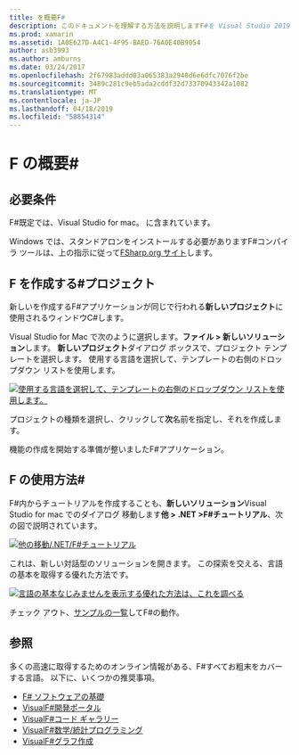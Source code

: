 ```yaml
---
title: を概要F#
description: このドキュメントを理解する方法を説明しますF#を Visual Studio 2019 と Visual Studio for mac の Xamarin アプリケーションをビルドする.
ms.prod: xamarin
ms.assetid: 1A0E627D-A4C1-4F95-BAED-76A0E40B9054
author: asb3993
ms.author: amburns
ms.date: 03/24/2017
ms.openlocfilehash: 2f67983addd03a065383a2940d6e6dfc7076f2be
ms.sourcegitcommit: 3489c281c9eb5ada2cddf32d73370943342a1082
ms.translationtype: MT
ms.contentlocale: ja-JP
ms.lasthandoff: 04/18/2019
ms.locfileid: "58854314"
---
```

# <a name="getting-started-with-f35"></a>F の概要&#35;

## <a name="requirements"></a>必要条件

F#既定では、Visual Studio for mac。 に含まれています。

Windows では、スタンドアロンをインストールする必要がありますF#コンパイラ ツールは、上の指示に従って[FSharp.org サイト](http://fsharp.org/use/windows/)します。

## <a name="creating-an-f35-project"></a>F を作成する&#35;プロジェクト

新しいを作成するF#アプリケーションが同じで行われる**新しいプロジェクト**に使用されるウィンドウC#します。

Visual Studio for Mac で次のように選択します。**ファイル > 新しいソリューション**します。 **新しいプロジェクト**ダイアログ ボックスで、プロジェクト テンプレートを選択します。 使用する言語を選択して、テンプレートの右側のドロップダウン リストを使用します。

 [![](overview-images/choosefsharp.png "使用する言語を選択して、テンプレートの右側のドロップダウン リストを使用します。")](overview-images/choosefsharp.png#lightbox)

プロジェクトの種類を選択し、クリックして**次**名前を指定し、それを作成します。


機能の作成を開始する準備が整いましたF#アプリケーション。

## <a name="learning-to-use-f35"></a>F の使用方法&#35;

F#内からチュートリアルを作成することも、**新しいソリューション**Visual Studio for mac でのダイアログ 移動します**他 > .NET >F#チュートリアル**、次の図で説明されています。

 [![](overview-images/fsharptutorial.png "他の移動/.NET/F#チュートリアル")](overview-images/fsharptutorial.png#lightbox)

これは、新しい対話型のソリューションを開きます。 この探索を交える、言語の基本を取得する優れた方法です。

 [![](overview-images/newtutorial-sml.png "言語の基本なじみませんを表示する優れた方法は、これを調べる")](overview-images/newtutorial.png#lightbox)

チェック アウト、[サンプルの一覧](~/cross-platform/platform/fsharp/samples.md)してF#の動作。

## <a name="references"></a>参照

多くの高速に取得するためのオンライン情報がある、F#すべてお粗末をカバーする言語。 以下に、いくつかの推奨事項。

-  [F# ソフトウェアの基礎](http://fsharp.org)
-  [VisualF#開発ポータル](http://go.microsoft.com/fwlink/?LinkID=234174)
-  [VisualF#コード ギャラリー](http://go.microsoft.com/fwlink/?LinkID=124614)
-  [VisualF#数学/統計プログラミング](http://go.microsoft.com/fwlink/?LinkId=235173)
-  [VisualF#グラフ作成](http://go.microsoft.com/fwlink/?LinkId=235176)

